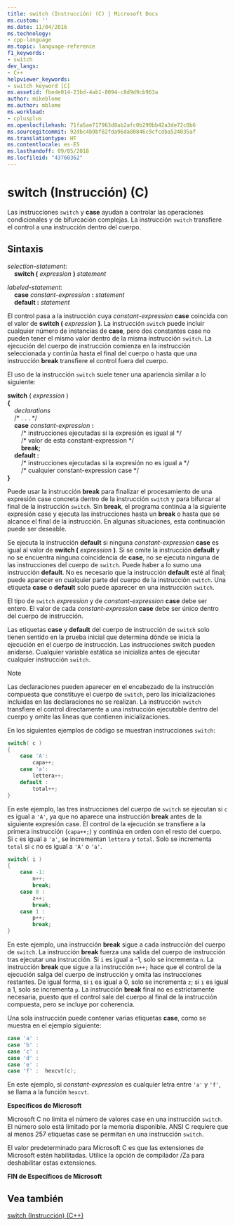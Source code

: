 ```yaml
---
title: switch (Instrucción) (C) | Microsoft Docs
ms.custom: ''
ms.date: 11/04/2016
ms.technology:
- cpp-language
ms.topic: language-reference
f1_keywords:
- switch
dev_langs:
- C++
helpviewer_keywords:
- switch keyword [C]
ms.assetid: fbede014-23bd-4ab1-8094-c8d9d9cb963a
author: mikeblome
ms.author: mblome
ms.workload:
- cplusplus
ms.openlocfilehash: 71fa5ae717963d8ab2afc0b290bb42a3de72c0b6
ms.sourcegitcommit: 92dbc4b9bf82fda96da80846c9cfcdba524035af
ms.translationtype: HT
ms.contentlocale: es-ES
ms.lasthandoff: 09/05/2018
ms.locfileid: "43760362"
---
```

# <a name="switch-statement-c"></a>switch (Instrucción) (C)
Las instrucciones `switch` y **case** ayudan a controlar las operaciones condicionales y de bifurcación complejas. La instrucción `switch` transfiere el control a una instrucción dentro del cuerpo.  
  
## <a name="syntax"></a>Sintaxis

*selection-statement*:<br/>
&nbsp;&nbsp;&nbsp;&nbsp;**switch (** *expression* **)** *statement*  
  
*labeled-statement*:<br/>
&nbsp;&nbsp;&nbsp;&nbsp;**case**  *constant-expression*  **:**  *statement*<br/>
&nbsp;&nbsp;&nbsp;&nbsp;**default :**  *statement*  
  
El control pasa a la instrucción cuya *constant-expression* **case** coincida con el valor de **switch (** *expression* **)**. La instrucción `switch` puede incluir cualquier número de instancias de **case**, pero dos constantes case no pueden tener el mismo valor dentro de la misma instrucción `switch`. La ejecución del cuerpo de instrucción comienza en la instrucción seleccionada y continúa hasta el final del cuerpo o hasta que una instrucción **break** transfiere el control fuera del cuerpo.  
  
El uso de la instrucción `switch` suele tener una apariencia similar a lo siguiente:  

**switch** ( *expression* )  
**{**  
&nbsp;&nbsp;&nbsp;&nbsp;*declarations*  
&nbsp;&nbsp;&nbsp;&nbsp;/\* . . . \*/  
&nbsp;&nbsp;&nbsp;&nbsp;**case** *constant-expression* **:**  
&nbsp;&nbsp;&nbsp;&nbsp;&nbsp;&nbsp;&nbsp;&nbsp;/\* instrucciones ejecutadas si la expresión es igual al \*/  
&nbsp;&nbsp;&nbsp;&nbsp;&nbsp;&nbsp;&nbsp;&nbsp;/\* valor de esta constant-expression \*/  
&nbsp;&nbsp;&nbsp;&nbsp;&nbsp;&nbsp;&nbsp;&nbsp;**break;**  
&nbsp;&nbsp;&nbsp;&nbsp;**default :**  
&nbsp;&nbsp;&nbsp;&nbsp;&nbsp;&nbsp;&nbsp;&nbsp;/\* instrucciones ejecutadas si la expresión no es igual a \*/  
&nbsp;&nbsp;&nbsp;&nbsp;&nbsp;&nbsp;&nbsp;&nbsp;/\* cualquier constant-expression case \*/  
**}**

Puede usar la instrucción **break** para finalizar el procesamiento de una expresión case concreta dentro de la instrucción `switch` y para bifurcar al final de la instrucción `switch`. Sin **break**, el programa continúa a la siguiente expresión case y ejecuta las instrucciones hasta un **break** o hasta que se alcance el final de la instrucción. En algunas situaciones, esta continuación puede ser deseable.

Se ejecuta la instrucción **default** si ninguna *constant-expression* **case** es igual al valor de **switch (** *expression* **)**. Si se omite la instrucción **default** y no se encuentra ninguna coincidencia de **case**, no se ejecuta ninguna de las instrucciones del cuerpo de `switch`. Puede haber a lo sumo una instrucción **default**. No es necesario que la instrucción **default** esté al final; puede aparecer en cualquier parte del cuerpo de la instrucción `switch`. Una etiqueta **case** o **default** solo puede aparecer en una instrucción `switch`.

El tipo de `switch` *expression* y de *constant-expression* **case** debe ser entero. El valor de cada *constant-expression* **case** debe ser único dentro del cuerpo de instrucción.

Las etiquetas **case** y **default** del cuerpo de instrucción de `switch` solo tienen sentido en la prueba inicial que determina dónde se inicia la ejecución en el cuerpo de instrucción. Las instrucciones switch pueden anidarse. Cualquier variable estática se inicializa antes de ejecutar cualquier instrucción `switch`.

> [!NOTE]
> Las declaraciones pueden aparecer en el encabezado de la instrucción compuesta que constituye el cuerpo de `switch`, pero las inicializaciones incluidas en las declaraciones no se realizan. La instrucción `switch` transfiere el control directamente a una instrucción ejecutable dentro del cuerpo y omite las líneas que contienen inicializaciones.

En los siguientes ejemplos de código se muestran instrucciones `switch`:

```C
switch( c )
{
    case 'A':
        capa++;
    case 'a':
        lettera++;
    default :
        total++;
}
```

En este ejemplo, las tres instrucciones del cuerpo de `switch` se ejecutan si `c` es igual a `'A'`, ya que no aparece una instrucción **break** antes de la siguiente expresión case. El control de la ejecución se transfiere a la primera instrucción (`capa++;`) y continúa en orden con el resto del cuerpo. Si `c` es igual a `'a'`, se incrementan `lettera` y `total`. Solo se incrementa `total` si `c` no es igual a `'A'` o `'a'`.

```C
switch( i )
{
    case -1:
        n++;
        break;
    case 0 :
        z++;
        break;
    case 1 :
        p++;
        break;
}
```

En este ejemplo, una instrucción **break** sigue a cada instrucción del cuerpo de `switch`. La instrucción **break** fuerza una salida del cuerpo de instrucción tras ejecutar una instrucción. Si `i` es igual a -1, solo se incrementa `n`. La instrucción **break** que sigue a la instrucción `n++;` hace que el control de la ejecución salga del cuerpo de instrucción y omita las instrucciones restantes. De igual forma, si `i` es igual a 0, solo se incrementa `z`; si `i` es igual a 1, solo se incrementa `p`. La instrucción **break** final no es estrictamente necesaria, puesto que el control sale del cuerpo al final de la instrucción compuesta, pero se incluye por coherencia.  
  
Una sola instrucción puede contener varias etiquetas **case**, como se muestra en el ejemplo siguiente:  
  
```C
case 'a' :  
case 'b' :  
case 'c' :  
case 'd' :  
case 'e' :  
case 'f' :  hexcvt(c);  
```  
  
En este ejemplo, si *constant-expression* es cualquier letra entre `'a'` y `'f'`, se llama a la función `hexcvt`.  
  
**Específicos de Microsoft**  
  
Microsoft C no limita el número de valores case en una instrucción `switch`. El número solo está limitado por la memoria disponible. ANSI C requiere que al menos 257 etiquetas case se permitan en una instrucción `switch`.  
  
El valor predeterminado para Microsoft C es que las extensiones de Microsoft estén habilitadas. Utilice la opción de compilador /Za para deshabilitar estas extensiones.  
  
**FIN de Específicos de Microsoft**  
  
## <a name="see-also"></a>Vea también

[switch (Instrucción) (C++)](../cpp/switch-statement-cpp.md)